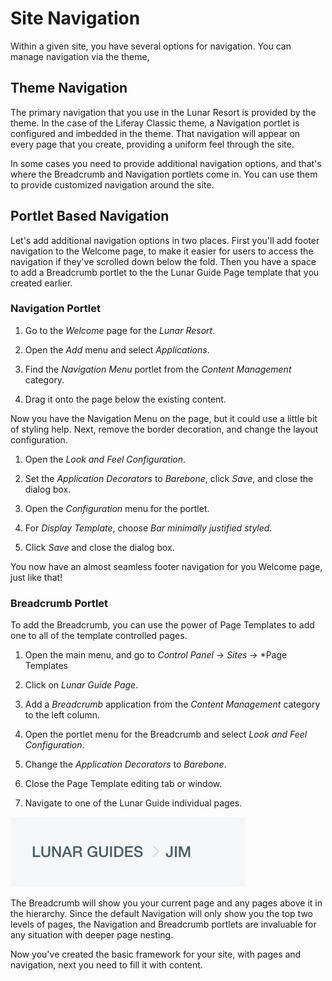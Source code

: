 # Site Navigation

Within a given site, you have several options for navigation. You can manage
navigation via the theme,

## Theme Navigation

The primary navigation that you use in the Lunar Resort is provided by the 
theme. In the case of the Liferay Classic theme, a Navigation portlet is configured and imbedded in the theme. That navigation will appear on every page that you create, providing a uniform feel through the site.

In some cases you need to provide additional navigation options, and that's 
where the Breadcrumb and Navigation portlets come in. You can use them to 
provide customized navigation around the site.

## Portlet Based Navigation

Let's add additional navigation options in two places. First you'll add 
footer navigation to the Welcome page, to make it easier for users to access the
navigation if they've scrolled down below the fold. Then you have a space to add
a Breadcrumb portlet to the the Lunar Guide Page template that you created earlier.

### Navigation Portlet

1. Go to the *Welcome* page for the *Lunar Resort*.

2. Open the *Add* menu and select *Applications*.

3. Find the *Navigation Menu* portlet from the *Content Management* category.

4. Drag it onto the page below the existing content.

Now you have the Navigation Menu on the page, but it could use a little bit of 
styling help. Next, remove the border decoration, and change the layout 
configuration.

1. Open the *Look and Feel Configuration*.

2. Set the *Application Decorators* to *Barebone*, click *Save*, and close the
    dialog box.

3. Open the *Configuration* menu for the portlet.

4. For *Display Template*, choose *Bar minimally justified styled*.

5. Click *Save* and close the dialog box.

You now have an almost seamless footer navigation for you Welcome page, just like that!

### Breadcrumb Portlet

To add the Breadcrumb, you can use the power of Page Templates to add one to 
all of the template controlled pages.

1. Open the main menu, and go to *Control Panel* &rarr; *Sites* &rarr; *Page
    Templates

2. Click on *Lunar Guide Page*.

3. Add a *Breadcrumb* application from the *Content Management* category to the
    left column.
    
4. Open the portlet menu for the Breadcrumb and select *Look and Feel 
        Configuration*.
    
5. Change the *Application Decorators* to *Barebone*.

6. Close the Page Template editing tab or window.

7. Navigate to one of the Lunar Guide individual pages.

![Figure x: The new nav hierarchy.](../../../images/001-breadcrumb-jim.png)

The Breadcrumb will show you your current page and any pages above it in the
hierarchy. Since the default Navigation will only show you the top two levels 
of pages, the Navigation and Breadcrumb portlets are invaluable for any 
situation with deeper page nesting.

Now you've created the basic framework for your site, with pages and navigation, next you need to fill it with content.
